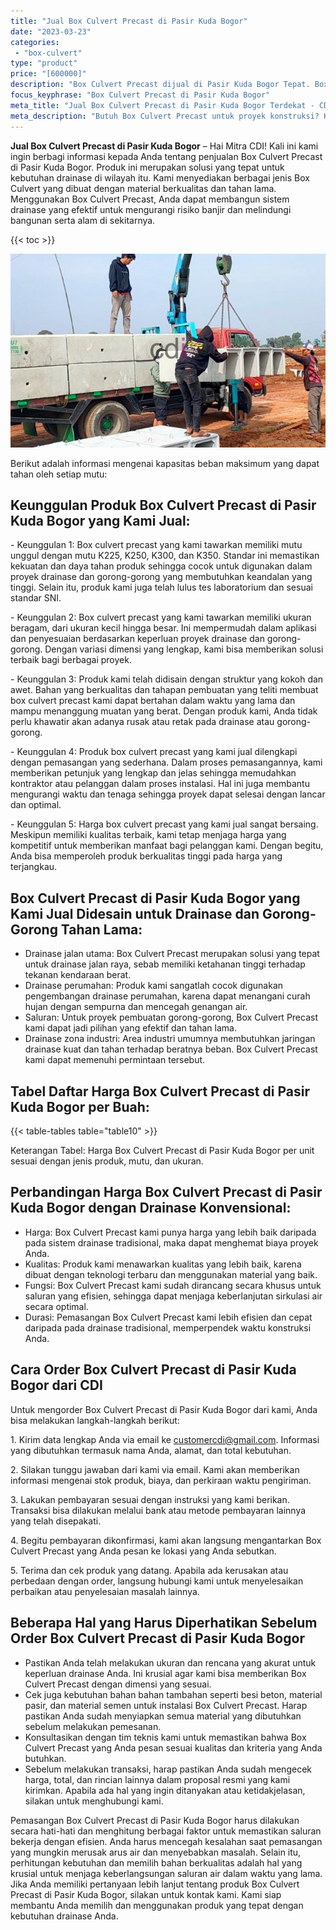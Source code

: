 ```yaml
---
title: "Jual Box Culvert Precast di Pasir Kuda Bogor"
date: "2023-03-23"
categories:
 - "box-culvert"
type: "product"
price: "[600000]"
description: "Box Culvert Precast dijual di Pasir Kuda Bogor Tepat. Box Culvert Precast unggulan untuk kebutuhan konstruksi dengan performa optimal. Konsultasikan kebutuhan Anda sekarang."
focus_keyphrase: "Box Culvert Precast di Pasir Kuda Bogor"
meta_title: "Jual Box Culvert Precast di Pasir Kuda Bogor Terdekat - CDI"
meta_description: "Butuh Box Culvert Precast untuk proyek konstruksi? Kami adalah solusi tepat dengan penawaran kompetitif. Klik untuk penawaran istimewa."
---
```


**Jual Box Culvert Precast di Pasir Kuda Bogor** – Hai Mitra CDI! Kali ini kami ingin berbagi informasi kepada Anda tentang penjualan Box Culvert Precast di Pasir Kuda Bogor. Produk ini merupakan solusi yang tepat untuk kebutuhan drainase di wilayah itu. Kami menyediakan berbagai jenis Box Culvert yang dibuat dengan material berkualitas dan tahan lama. Menggunakan Box Culvert Precast, Anda dapat membangun sistem drainase yang efektif untuk mengurangi risiko banjir dan melindungi bangunan serta alam di sekitarnya.

{{< toc >}}

![Jual Box Culvert Precast di Pasir Kuda Bogor](/images/box-culvert/box-culvert-12.jpg)

Berikut adalah informasi mengenai kapasitas beban maksimum yang dapat tahan oleh setiap mutu: 

## Keunggulan Produk Box Culvert Precast di Pasir Kuda Bogor yang Kami Jual:

\- Keunggulan 1: Box culvert precast yang kami tawarkan memiliki mutu unggul dengan mutu K225, K250, K300, dan K350. Standar ini memastikan kekuatan dan daya tahan produk sehingga cocok untuk digunakan dalam proyek drainase dan gorong-gorong yang membutuhkan keandalan yang tinggi. Selain itu, produk kami juga telah lulus tes laboratorium dan sesuai standar SNI.

\- Keunggulan 2: Box culvert precast yang kami tawarkan memiliki ukuran beragam, dari ukuran kecil hingga besar. Ini mempermudah dalam aplikasi dan penyesuaian berdasarkan keperluan proyek drainase dan gorong-gorong. Dengan variasi dimensi yang lengkap, kami bisa memberikan solusi terbaik bagi berbagai proyek.

\- Keunggulan 3: Produk kami telah didisain dengan struktur yang kokoh dan awet. Bahan yang berkualitas dan tahapan pembuatan yang teliti membuat box culvert precast kami dapat bertahan dalam waktu yang lama dan mampu menanggung muatan yang berat. Dengan produk kami, Anda tidak perlu khawatir akan adanya rusak atau retak pada drainase atau gorong-gorong.

\- Keunggulan 4: Produk box culvert precast yang kami jual dilengkapi dengan pemasangan yang sederhana. Dalam proses pemasangannya, kami memberikan petunjuk yang lengkap dan jelas sehingga memudahkan kontraktor atau pelanggan dalam proses instalasi. Hal ini juga membantu mengurangi waktu dan tenaga sehingga proyek dapat selesai dengan lancar dan optimal.

\- Keunggulan 5: Harga box culvert precast yang kami jual sangat bersaing. Meskipun memiliki kualitas terbaik, kami tetap menjaga harga yang kompetitif untuk memberikan manfaat bagi pelanggan kami. Dengan begitu, Anda bisa memperoleh produk berkualitas tinggi pada harga yang terjangkau.

## Box Culvert Precast di Pasir Kuda Bogor yang Kami Jual Didesain untuk Drainase dan Gorong-Gorong Tahan Lama:

*   Drainase jalan utama: Box Culvert Precast merupakan solusi yang tepat untuk drainase jalan raya, sebab memiliki ketahanan tinggi terhadap tekanan kendaraan berat.
*   Drainase perumahan: Produk kami sangatlah cocok digunakan pengembangan drainase perumahan, karena dapat menangani curah hujan dengan sempurna dan mencegah genangan air.
*   Saluran: Untuk proyek pembuatan gorong-gorong, Box Culvert Precast kami dapat jadi pilihan yang efektif dan tahan lama.
*   Drainase zona industri: Area industri umumnya membutuhkan jaringan drainase kuat dan tahan terhadap beratnya beban. Box Culvert Precast kami dapat memenuhi permintaan tersebut.

## Tabel Daftar Harga Box Culvert Precast di Pasir Kuda Bogor per Buah:

{{< table-tables table="table10" >}}

Keterangan Tabel: Harga Box Culvert Precast di Pasir Kuda Bogor per unit sesuai dengan jenis produk, mutu, dan ukuran.

## Perbandingan Harga Box Culvert Precast di Pasir Kuda Bogor dengan Drainase Konvensional:

*   Harga: Box Culvert Precast kami punya harga yang lebih baik daripada pada sistem drainase tradisional, maka dapat menghemat biaya proyek Anda.
*   Kualitas: Produk kami menawarkan kualitas yang lebih baik, karena dibuat dengan teknologi terbaru dan menggunakan material yang baik.
*   Fungsi: Box Culvert Precast kami sudah dirancang secara khusus untuk saluran yang efisien, sehingga dapat menjaga keberlanjutan sirkulasi air secara optimal.
*   Durasi: Pemasangan Box Culvert Precast kami lebih efisien dan cepat daripada pada drainase tradisional, memperpendek waktu konstruksi Anda.

## Cara Order Box Culvert Precast di Pasir Kuda Bogor dari CDI

Untuk mengorder Box Culvert Precast di Pasir Kuda Bogor dari kami, Anda bisa melakukan langkah-langkah berikut:

1\.  Kirim data lengkap Anda via email ke customercdi@gmail.com. Informasi yang dibutuhkan termasuk nama Anda, alamat, dan total kebutuhan.

2\.  Silakan tunggu jawaban dari kami via email. Kami akan memberikan informasi mengenai stok produk, biaya, dan perkiraan waktu pengiriman.

3\.  Lakukan pembayaran sesuai dengan instruksi yang kami berikan. Transaksi bisa dilakukan melalui bank atau metode pembayaran lainnya yang telah disepakati.

4\.  Begitu pembayaran dikonfirmasi, kami akan langsung mengantarkan Box Culvert Precast yang Anda pesan ke lokasi yang Anda sebutkan.

5\.  Terima dan cek produk yang datang. Apabila ada kerusakan atau perbedaan dengan order, langsung hubungi kami untuk menyelesaikan perbaikan atau penyelesaian masalah lainnya.

## Beberapa Hal yang Harus Diperhatikan Sebelum Order Box Culvert Precast di Pasir Kuda Bogor

*   Pastikan Anda telah melakukan ukuran dan rencana yang akurat untuk keperluan drainase Anda. Ini krusial agar kami bisa memberikan Box Culvert Precast dengan dimensi yang sesuai.
*   Cek juga kebutuhan bahan bahan tambahan seperti besi beton, material pasir, dan material semen untuk instalasi Box Culvert Precast. Harap pastikan Anda sudah menyiapkan semua material yang dibutuhkan sebelum melakukan pemesanan.
*   Konsultasikan dengan tim teknis kami untuk memastikan bahwa Box Culvert Precast yang Anda pesan sesuai kualitas dan kriteria yang Anda butuhkan.
*   Sebelum melakukan transaksi, harap pastikan Anda sudah mengecek harga, total, dan rincian lainnya dalam proposal resmi yang kami kirimkan. Apabila ada hal yang ingin ditanyakan atau ketidakjelasan, silakan untuk menghubungi kami.

Pemasangan Box Culvert Precast di Pasir Kuda Bogor harus dilakukan secara hati-hati dan menghitung berbagai faktor untuk memastikan saluran bekerja dengan efisien. Anda harus mencegah kesalahan saat pemasangan yang mungkin merusak arus air dan menyebabkan masalah. Selain itu, perhitungan kebutuhan dan memilih bahan berkualitas adalah hal yang krusial untuk menjaga keberlangsungan saluran air dalam waktu yang lama. Jika Anda memiliki pertanyaan lebih lanjut tentang produk Box Culvert Precast di Pasir Kuda Bogor, silakan untuk kontak kami. Kami siap membantu Anda memilih dan menggunakan produk yang tepat dengan kebutuhan drainase Anda.